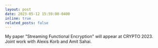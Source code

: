 ```yaml
---
layout: post
date: 2023-05-12 15:59:00-0400
inline: true
related_posts: false
---
```


My paper "Streaming Functional Encryption" will appear at CRYPTO 2023. Joint work with Alexis Korb and Amit Sahai.